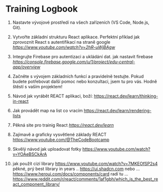 # Training Logbook

1. Nastavte vývojové prostředí na všech zařízeních (VS Code, Node.js, Git).
1. Vytvořte základní strukturu React aplikace.
Perfektní příklad jak zprovoznit React s autentifikací na straně google *https://www.youtube.com/watch?v=2hR-uWjBAgw*
1. Integrujte Firebase pro autentizaci a ukládání dat.
jak nastavit firebase *https://console.firebase.google.com/u/1/project/edu-central-app/overview*
1. Začněte s vývojem základních funkcí a pravidelně testujte.
Pokud budete potřebovat další pomoc nebo konzultaci, jsem tu pro vás. Hodně štěstí s vaším projektem!

1. Návod jak vyrábět REACT aplikaci, boží: https://react.dev/learn/thinking-in-react
2. Jak provádět map na list co vracím https://react.dev/learn/rendering-lists

1. Pěkná site pro trainig React *https://react.dev/learn*
3. Zajímavě a graficky vysvětlené základy REACT https://www.youtube.com/@TheCodeBootcamp
1. Skvělý návod jak uploadovat fotky https://www.youtube.com/watch?v=YOAeBSCkArA

1. jak použít cizí library https://www.youtube.com/watch?v=7MKEOfSP2s4 
   pěkné, prý best library in years .. https://ui.shadcn.com
   nebo ... https://www.heroui.com/docs/components/card 
   radí tu ... https://www.reddit.com/r/react/comments/1af1gbh/which_is_the_best_react_component_library/ 